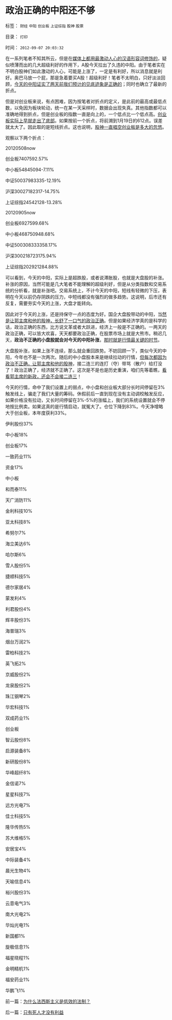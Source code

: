 # 政治正确的中阳还不够

标签： `财经` `中阳` `创业板` `上证综指` `股神` `股票` 

目录： `打印`

时间： `2012-09-07 20:03:32`

在一系列笔者不知其所云，但是在[媒体上都用最激动人心的汉语形容词修饰的](../../../2009/5/11/汉语特点不在于协助逻辑思维.md)，疑似喷薄而出的几大超级利好的作用下，A股今天拉出了久违的中阳。由于笔者实在不明白股神们如此激动的人心，可能是上涨了，一定是有利好，所以消息就是利好。奥巴马放一个屁，那是急着要买A股！超级利好！笔者不太明白，只好淡淡回顾，[今天的中阳证实了两天前我们预计的见底迹象是正确的](../../../2012/9/5/举证责任倒置的“转基因有害论”；.md)；同时也确立了最新的折点。

但是对创业板来说，有点困难，因为按笔者对折点的定义，是此前的最高或最低点数，以免因为板块轮动，统一在某一天采样时，数据会出现失真。其他指数都可以准确地得到折点，但是创业板的指数一直是向上的，一个低点比一个低点高。[创业板实际上早就走出了底部](../../../2011/5/20/股神专家们骂市场需要点逻辑.md)。如果按前一个折点，将前溯到1月19日的612点。误差就太大了。因此取的是短线折点。这也说明，[股神一直唱空创业板是多大的忽悠](../../../2010/7/1/股评家骂散户，骂市场经济，骂创业板，骂买卖自愿.md)。

观察以下两个折点：

20120508now

创业板7407592.57%

中小板54845094-7.11%

中证50037983335-12.19%

沪深30027182317-14.75%

上证综指24542128-13.28%

20120905now

创业板6927599.68%

中小板468750948.68%

中证500308333358.17%

沪深300218723175.94%

上证综指202921284.88%

可以看到，今天的中阳，实际上是超跌股，或者说滞胀股，也就是大盘股的补涨。补涨的原因，当然可能是几大笔者不能理解的超级利好，但是从分类指数和交易系统的分析看，就是补涨吧。交易系统上，不计今天的中阳，短线有轻微的下压，表明在今天以前仍存阴跌的压力，中短线都没有强烈的做多趋势。这说明，后市还有反复，需要夯实今天的上涨，大盘才能转向。

因此对于今天的上涨，还是持保守一点的态度为好。国企大盘股带动的中阳，当[然是让郭主席和他的股神，长舒了一口气的政治正确](../../../2012/8/29/郭政委的那条新政“政治不正确”？.md)。但是如果经济学真的是科学的话，政治正确的东西，比方说文革或者大跃进，经济上一般是不正确的。一两天的政治正确，可以皆大欢喜，天天都要政治正确，在股票市场上就是大熊市。稍迟几天，**政治不正确的小盘股就会对今天的中阳补涨**，[那时就是行情最关键的时节](../../../2012/8/28/损人不利已的愚暴贱民.md)。

大盘股补涨，如果上涨不连续，那么就会重回跌势。不妨回顾一下，类似今天的中阳，今年也不是一次两次。随后的中小盘股本来是继续拉动的行情，[但每次都因为政治不正确，让郭主席和他的股神](../../../2012/6/7/国有垄断利益集团借改革为名“跑马圈地”.md)，接二连三的连打（夺）带骂（散户）给打没了！政治正确了，经济就不正确了。这次是不是也是历史重演，咱们先等着瞧，[看看郭主席的新政，还会不会接二连三](../../../2012/6/6/黄宗羲定律：行政的边际和基层部门的自利.md)！

今天的行情，命中了我们设置上的弱点，中小盘和创业板大部分长时间停留在3%触发线上，骗走了我们大量的筹码。休假前后一直到现在没有主动调校触发反应，如果价格没有拉动，又长时间停留在3%-5%的涨幅上，我们的系统设置就会不停地按比例卖。如果这真的是行情启动，就冤大了。仓位下降到83%。今天净增略大于创业板，本年度获利33%。

伊利股份37%

中小板18%

创业板17%

一致药业11%

资金17%

中小板

和而泰11%

天广消防11%

金利科技10%

亚太科技8%

希努尔7%

海立美达6%

哈尔斯6%

雪人股份5%

捷顺科技5%

德尔家居4%

蒙发利4%

利君股份4%

辉丰股份3%

海普瑞3%

烟台万润2%

雷柏科技2%

英飞拓2%

京威股份2%

龙泉股份2%

珠江钢琴2%

华宏科技1%

双成药业1%

创业板

智云股份8%

启源装备8%

新研股份8%

华峰超纤8%

金信诺7%

星星科技7%

远方光电7%

佳士科技5%

隆华传热5%

苏大维格5%

安居宝4%

中际装备4%

晨光生物4%

天喻信息4%

裕兴股份3%

云意电气3%

南大光电2%

华灿光电1%

新国都1%

旋极信息1%

福星晓程1%

金明精机1%

福安药业1%

华鹏飞1%



前一篇：[为什么法西斯主义是低效的法制？](../../../2012/9/7/为什么法西斯主义是低效的法制？.md)

后一篇：[只有死人才没有利益](../../../2012/9/8/只有死人才没有利益.md)